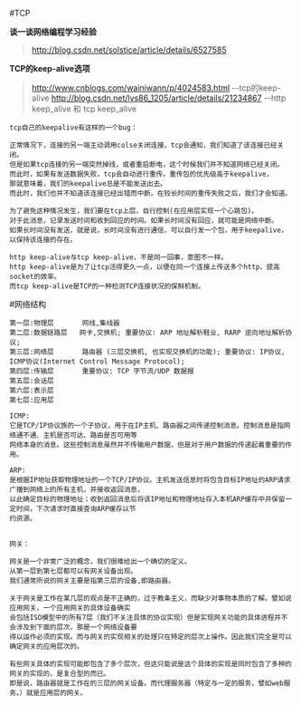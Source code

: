 #TCP

**谈一谈网络编程学习经验**  
> http://blog.csdn.net/solstice/article/details/6527585   

**TCP的keep-alive选项** 
> http://www.cnblogs.com/wainiwann/p/4024583.html   --tcp的keep-alive
> http://blog.csdn.net/lys86_1205/article/details/21234867  --http keep_alive 和 tcp keep_alive  

```
tcp自己的keepalive有这样的一个bug：

正常情况下，连接的另一端主动调用colse关闭连接，tcp会通知，我们知道了该连接已经关闭。
但是如果tcp连接的另一端突然掉线，或者重启断电，这个时候我们并不知道网络已经关闭。
而此时，如果有发送数据失败，tcp会自动进行重传。重传包的优先级高于keepalive，
那就意味着，我们的keepalive总是不能发送出去。
而此时，我们也并不知道该连接已经出错而中断。在较长时间的重传失败之后，我们才会知道。

为了避免这种情况发生，我们要在tcp上层，自行控制(在应用层实现一个心跳包)。
对于此消息，记录发送时间和收到回应的时间。如果长时间没有回应，就可能是网络中断。
如果长时间没有发送，就是说，长时间没有进行通信，可以自行发一个包，用于keepalive，以保持该连接的存在。

http keep-alive与tcp keep-alive，不是同一回事，意图不一样。
http keep-alive是为了让tcp活得更久一点，以便在同一个连接上传送多个http，提高socket的效率。
而tcp keep-alive是TCP的一种检测TCP连接状况的保鲜机制。
```

#网络结构  
```
第一层:物理层       网线,集线器   
第二层:数据链路层   网卡,交换机; 重要协议: ARP 地址解析鞋业, RARP 逆向地址解析协议;  
第三层:网络层       路由器 (三层交换机, 也实现交换机的功能); 重要协议: IP协议, ICMP协议(Internet Control Message Protocol); 
第四层:传输层       重要协议: TCP 字节流/UDP 数据报
第五层:会话层
第六层:表示层 
第七层:应用层

ICMP: 
它是TCP/IP协议族的一个子协议，用于在IP主机、路由器之间传递控制消息。控制消息是指网络通不通、主机是否可达、路由是否可用等
网络本身的消息。这些控制消息虽然并不传输用户数据，但是对于用户数据的传递起着重要的作用。  

ARP:
是根据IP地址获取物理地址的一个TCP/IP协议。主机发送信息时将包含目标IP地址的ARP请求广播到网络上的所有主机，并接收返回消息，
以此确定目标的物理地址；收到返回消息后将该IP地址和物理地址存入本机ARP缓存中并保留一定时间，下次请求时直接查询ARP缓存以节
约资源。


网关： 

网关是一个非常广泛的概念，我们很难给出一个确切的定义。
从第一层到第七层都可以有网关设备出现。
我们通常所说的网关主要是指第三层的设备,即路由器。

关于网关是工作在某几层的观点是不正确的，过于教条主义，而缺少对事物本质的了解。譬如说应用网关，一个应用网关的具体设备确实
会包括ISO模型中的所有7层（我们不关注具体的协议实现）但是实现网关功能的具体进程并不会涉及到下面的层次，那是一个网络设备要
得以运作必须的实现。而与网关的实现相关的处理只在特定的层次上操作。因此我们完全是可以确定网关的应用层次的。

有些网关具体的实现可能即包含了多个层次，但这只能说是这个具体的实现是同时包含了多种的网关的实现的，是复合型的而已。
即是说，路由器就是工作在的三层的网关设备。而代理服务器（特定与一定的服务，譬如web服务。）就是应用层的网关。
```
